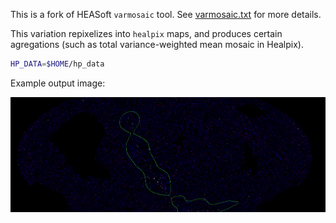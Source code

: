 This is a fork of HEASoft `varmosaic` tool. See [varmosaic.txt](varmosaic.txt) for more details.

This variation repixelizes into `healpix` maps, and produces certain agregations (such as total variance-weighted mean mosaic in Healpix).

```bash
HP_DATA=$HOME/hp_data
```

Example output image:

![](example-isgri.png)

